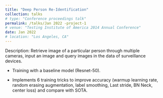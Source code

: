 ```yaml
---
title: "Deep Person Re-Identification"
collection: talks
# type: "Conference proceedings talk"
permalink: /talks/Jan 2022 -project-1
# venue: "Testing Institute of America 2014 Annual Conference"
date: Jan 2022
# location: "Los Angeles, CA"
---
```

Description: Retrieve image of a particular person through multiple cameras, input an image and query images in the data of surveillance devices.

+ Training with a baseline model (Resnet-50).

+ Implements 6 training tricks to improve accuracy (warmup learning rate, random erasing augmentation, label smoothing, Last stride, BN Neck, center loss) and compare with SOTA.

